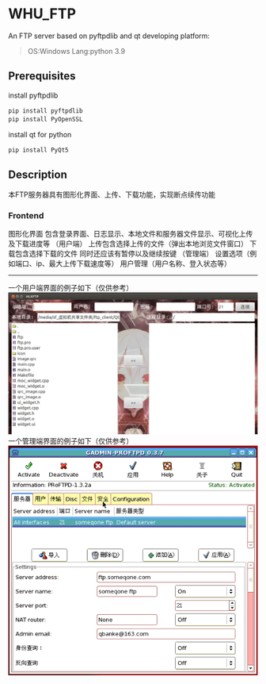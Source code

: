 # WHU_FTP
An FTP server based on pyftpdlib and qt
developing platform:
>OS:Windows
>Lang:python 3.9

## Prerequisites 
install pyftpdlib
```bash
pip install pyftpdlib
pip install PyOpenSSL
```
install qt for python
```bash
pip install PyQt5
```

## Description
本FTP服务器具有图形化界面、上传、下载功能，实现断点续传功能
### Frontend
图形化界面
包含登录界面、日志显示、本地文件和服务器文件显示、可视化上传及下载进度等
（用户端）
上传包含选择上传的文件（弹出本地浏览文件窗口）
下载包含选择下载的文件
同时还应该有暂停以及继续按键
（管理端）
设置选项（例如端口、ip、最大上传下载速度等）
用户管理（用户名称、登入状态等）

---
一个用户端界面的例子如下（仅供参考）
![用户FTP界面](figures/user_FTP.png)
一个管理端界面的例子如下（仅供参考）
![管理FTP界面](figures/admin_ftp.gif)
